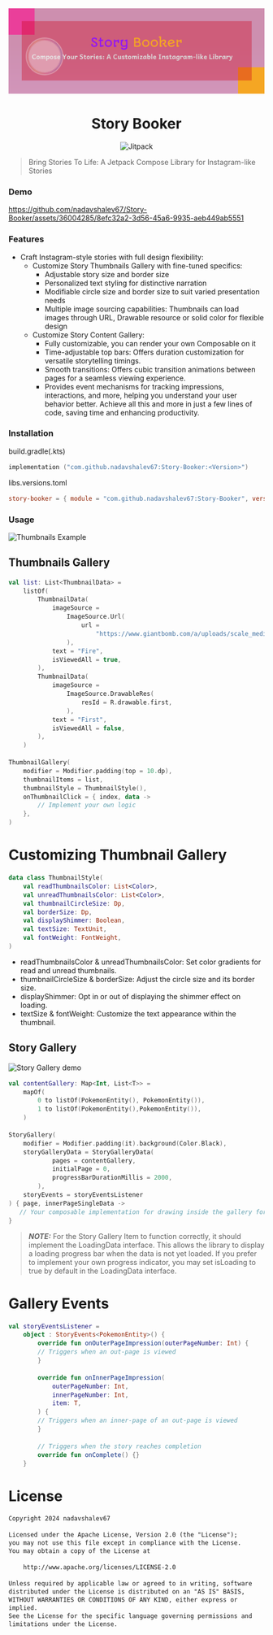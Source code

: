 <div align="center">
  <img src="./images/story-booker-banner.png"/>
  <h1>Story Booker</h1>
  <img alt="Jitpack" src="https://jitpack.io/v/nadavshalev67/Story-Booker.svg" alt="https://jitpack.io/#nadavshalev67/Story-Booker">
</div>

> Bring Stories To Life: A Jetpack Compose Library for Instagram-like Stories

### Demo

https://github.com/nadavshalev67/Story-Booker/assets/36004285/8efc32a2-3d56-45a6-9935-aeb449ab5551

### Features

- Craft Instagram-style stories with full design flexibility:
    - Customize Story Thumbnails Gallery with fine-tuned specifics:
       - Adjustable story size and border size
       - Personalized text styling for distinctive narration
       - Modifiable circle size and border size to suit varied presentation needs
       - Multiple image sourcing capabilities: Thumbnails can load images through URL, Drawable resource or solid color for flexible design
     - Customize Story Content Gallery:
       - Fully customizable, you can render your own Composable on it
       - Time-adjustable top bars: Offers duration customization for versatile storytelling timings.
       - Smooth transitions: Offers cubic transition animations between pages for a seamless viewing experience.
       - Provides event mechanisms for tracking impressions, interactions, and more, helping you understand your user behavior better.
  Achieve all this and more in just a few lines of code, saving time and enhancing productivity.

### Installation

build.gradle(.kts)

```kotlin
implementation ("com.github.nadavshalev67:Story-Booker:<Version>")
```

libs.versions.toml

```toml
story-booker = { module = "com.github.nadavshalev67:Story-Booker", version = "<VERSION>" }
```

### Usage
<img width="334" alt="Thumbnails Example" src="https://github.com/nadavshalev67/Story-Booker/assets/36004285/82eada3d-e2b6-477f-a38a-9892eccf86a8">

## Thumbnails Gallery
```kotlin
val list: List<ThumbnailData> =
    listOf(
        ThumbnailData(
            imageSource =
                ImageSource.Url(
                    url =
                        "https://www.giantbomb.com/a/uploads/scale_medium/16/164924/3083931-8746743194-flat%2C.jpg",
                ),
            text = "Fire",
            isViewedAll = true,
        ),
        ThumbnailData(
            imageSource =
                ImageSource.DrawableRes(
                    resId = R.drawable.first,
                ),
            text = "First",
            isViewedAll = false,
        ),
    )

ThumbnailGallery(
    modifier = Modifier.padding(top = 10.dp),
    thumbnailItems = list,
    thumbnailStyle = ThumbnailStyle(),
    onThumbnailClick = { index, data ->
        // Implement your own logic
    },
)

```

# Customizing Thumbnail Gallery 
```kotlin
data class ThumbnailStyle(
    val readThumbnailsColor: List<Color>,
    val unreadThumbnailsColor: List<Color>,
    val thumbnailCircleSize: Dp,
    val borderSize: Dp,
    val displayShimmer: Boolean,
    val textSize: TextUnit,
    val fontWeight: FontWeight,
) 
```
- readThumbnailsColor & unreadThumbnailsColor: Set color gradients for read and unread thumbnails.
- thumbnailCircleSize & borderSize: Adjust the circle size and its border size.
- displayShimmer: Opt in or out of displaying the shimmer effect on loading.
- textSize & fontWeight: Customize the text appearance within the thumbnail.

##  Story Gallery

![Story Gallery demo](https://github.com/nadavshalev67/Story-Booker/assets/36004285/fee0342b-3a66-476f-b4f8-dc39afaa02c1)

```kotlin
val contentGallery: Map<Int, List<T>> =
    mapOf(
        0 to listOf(PokemonEntity(), PokemonEntity()),
        1 to listOf(PokemonEntity(),PokemonEntity()),
    )

StoryGallery(
    modifier = Modifier.padding(it).background(Color.Black),
    storyGalleryData = StoryGalleryData(
            pages = contentGallery,
            initialPage = 0, 
            progressBarDurationMillis = 2000, 
        ),
    storyEvents = storyEventsListener
) { page, innerPageSingleData ->
   // Your composable implementation for drawing inside the gallery for each item
}

```

> **_NOTE:_**  For the Story Gallery Item to function correctly, it should implement the LoadingData interface. This allows the library to display a loading progress bar when the data is not yet loaded. If you prefer to implement your own progress indicator, you may set isLoading to true by default in the LoadingData interface.

# Gallery Events
```kotlin
val storyEventsListener =
    object : StoryEvents<PokemonEntity>() {
        override fun onOuterPageImpression(outerPageNumber: Int) {
        // Triggers when an out-page is viewed
        }
        
        override fun onInnerPageImpression(
            outerPageNumber: Int,
            innerPageNumber: Int,
            item: T,
        ) {
        // Triggers when an inner-page of an out-page is viewed
        }

        // Triggers when the story reaches completion
        override fun onComplete() {}
    }
```

# License

```
Copyright 2024 nadavshalev67

Licensed under the Apache License, Version 2.0 (the "License");
you may not use this file except in compliance with the License.
You may obtain a copy of the License at

    http://www.apache.org/licenses/LICENSE-2.0

Unless required by applicable law or agreed to in writing, software
distributed under the License is distributed on an "AS IS" BASIS,
WITHOUT WARRANTIES OR CONDITIONS OF ANY KIND, either express or implied.
See the License for the specific language governing permissions and
limitations under the License.
```









